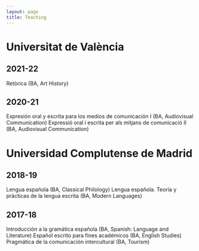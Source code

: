 ```yaml
---
layout: page
title: Teaching
---
```

# Universitat de València

## 2021-22

Retòrica (BA, Art History)

## 2020-21

Expresión oral y escrita para los medios de comunicación I (BA, Audiovisual Communication)
Expressió oral i escrita per als mitjans de comunicació II (BA, Audiovisual Communication)

# Universidad Complutense de Madrid

## 2018-19

Lengua española (BA, Classical Philology)
Lengua española. Teoría y prácticas de la lengua escrita (BA, Modern Languages)

## 2017-18 

Introducción a la gramática española (BA, Spanish: Language and Literature)
Español escrito para fines académicos (BA, English Studies)
Pragmática de la comunicación intercultural (BA, Tourism)

